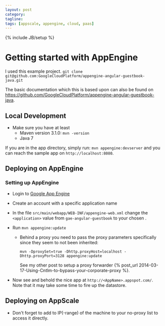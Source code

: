 ```yaml
---
layout: post
category: 
tagline: 
tags: [appscale, appengine, cloud, paas]
---
```

{% include JB/setup %}

# Getting started with AppEngine

I used this example project.
`git clone git@github.com:GoogleCloudPlatform/appengine-angular-guestbook-java.git`

The basic documentation which this is based upon can also be found on https://github.com/GoogleCloudPlatform/appengine-angular-guestbook-java.

## Local Development

- Make sure you have at least
  * Maven version 3.1.0: `mvn -version`
  * Java 7

If you are in the app directory, simply run: `mvn appengine:devserver` and you can reach the sample app on `http://localhost:8080`.

## Deploying on AppEngine

### Setting up AppEngine
- Login to [Google App Engine](https://appengine.google.com/)
- Create an account with a specific application name <AppName>

- In the file `src/main/webapp/WEB-INF/appengine-web.xml` change the `<application>` value from `gae-angular-guestbook` to your chosen <AppName>.

- Run `mvn appengine:update`
  * Behind a proxy you need to pass the proxy parameters specifically since they seem to not been inherited:

    `mvn -DproxySet=true -Dhttp.proxyHost=localhost -Dhttp.proxyPort=3128 appengine:update`

    See my other post to setup a proxy forwarder {% post_url 2014-03-17-Using-Cntlm-to-bypass-your-corporate-proxy %}.

- Now see and behold the nice app at `http://<AppName>.appspot.com/`. Note that it may take some time to fire up the datastore.

## Deploying on AppScale


- Don't forget to add to IP(-range) of the machine to your no-proxy list to access it directly.


